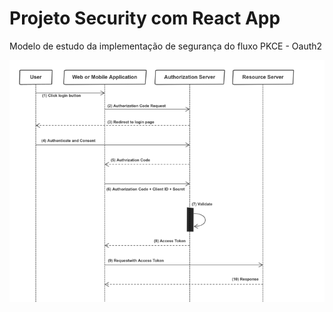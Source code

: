 # Projeto Security com React App

Modelo de estudo da implementação de segurança do fluxo PKCE - Oauth2 

![plot](./public/pkce-oauth2.png)


